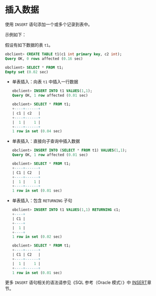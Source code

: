 插入数据 
=========================

使用 `INSERT` 语句添加一个或多个记录到表中。

示例如下：

假设有如下数据的表 `t1`。

```sql
obclient> CREATE TABLE t1(c1 int primary key, c2 int);
Query OK, 0 rows affected (0.16 sec) 

obclient> SELECT * FROM t1;
Empty set (0.02 sec)
```



* 单表插入：向表 `t1` 中插入一行数据

  ```sql
  obclient> INSERT INTO t1 VALUES(1,1);
  Query OK, 1 row affected (0.01 sec)
  
  obclient> SELECT * FROM t1;
  +----+------+
  | c1 | c2   |
  +----+------+
  |  1 |    1 |
  +----+------+
  1 row in set (0.04 sec)
  ```

  

* 单表插入：直接向子查询中插入数据

  ```sql
  obclient> INSERT INTO (SELECT * FROM t1) VALUES(1,1);
  Query OK, 1 row affected (0.01 sec)
  
  obclient> SELECT * FROM t1;
  +----+------+
  | C1 | C2   |
  +----+------+
  |  1 |    1 |
  +----+------+
  1 row in set (0.01 sec)
  ```

  

* 单表插入：包含 `RETURNING` 子句

  ```sql
  obclient> INSERT INTO t1 VALUES(1,1) RETURNING c1;
  +----+
  | C1 |
  +----+
  |  1 |
  +----+
  1 row in set (0.02 sec)
  
  obclient> SELECT * FROM t1;
  +----+------+
  | C1 | C2   |
  +----+------+
  |  1 |    1 |
  +----+------+
  1 row in set (0.01 sec)
  ```

  




更多 `INSERT` 语句相关的语法请参见《SQL 参考（Oracle 模式）》中 [INSERT](t1988757.html#topic-1988757)章节。
